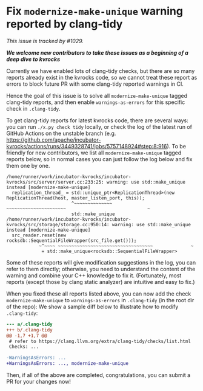 # Fix `modernize-make-unique` warning reported by clang-tidy

*This issue is tracked by #1029.*

***We welcome new contributors to take these issues as a beginning of a deep dive to kvrocks***

Currently we have enabled lots of clang-tidy checks, but there are so many reports already exist in the kvrocks code, so we cannot treat these report as errors to block future PR with some clang-tidy reported warnings in CI.

Hence the goal of this issue is to solve all `modernize-make-unique` tagged clang-tidy reports, and then enable `warnings-as-errors` for this specific check in `.clang-tidy`.

To get clang-tidy reports for latest kvrocks code, there are several ways: you can run `./x.py check tidy` locally, or check the log of the latest run of GitHub Actions on the unstable branch (e.g. https://github.com/apache/incubator-kvrocks/actions/runs/3449328741/jobs/5757148924#step:8:916). To be friendly for new contributors, we list all `modernize-make-unique` tagged reports below, so in normal cases you can just follow the log below and fix them one by one.

```log
/home/runner/work/incubator-kvrocks/incubator-kvrocks/src/server/server.cc:233:25: warning: use std::make_unique instead [modernize-make-unique]
  replication_thread_ = std::unique_ptr<ReplicationThread>(new ReplicationThread(host, master_listen_port, this));
                        ^~~~~~~~~~~~~~~                    ~~~~~~~~~~~~~~~~~~~~~~                              ~
                        std::make_unique
/home/runner/work/incubator-kvrocks/incubator-kvrocks/src/storage/storage.cc:950:14: warning: use std::make_unique instead [modernize-make-unique]
  src_reader.reset(new rocksdb::SequentialFileWrapper(src_file.get()));
            ~^~~~~ ~~~~~~~~~~~~~~~~~~~~~~~~~~~~~~~~~~~              ~
             = std::make_unique<rocksdb::SequentialFileWrapper>
```

Some of these reports will give modification suggestions in the log, you can refer to them directly; otherwise, you need to understand the content of the warning and combine your C++ knowledge to fix it. (Fortunately, most reports (except those by clang static analyzer) are intuitive and easy to fix.)

When you fixed these all reports listed above, you can now add the check `modernize-make-unique` to `warnings-as-errors` in `.clang-tidy` (in the root dir of the repo): We show a sample diff below to illustrate how to modify `.clang-tidy`:

```diff
--- a/.clang-tidy
+++ b/.clang-tidy
@@ -1,7 +1,7 @@
 # refer to https://clang.llvm.org/extra/clang-tidy/checks/list.html
 Checks: ...

-WarningsAsErrors: ...
+WarningsAsErrors: ..., modernize-make-unique
```

Then, if all of the above are completed, congratulations, you can submit a PR for your changes now!

